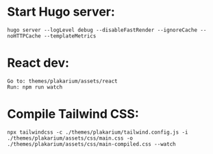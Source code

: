 # Start Hugo server:
    hugo server --logLevel debug --disableFastRender --ignoreCache --noHTTPCache --templateMetrics
# React dev:
    Go to: themes/plakarium/assets/react
    Run: npm run watch
# Compile Tailwind CSS:
    npx tailwindcss -c ./themes/plakarium/tailwind.config.js -i ./themes/plakarium/assets/css/main.css -o ./themes/plakarium/assets/css/main-compiled.css --watch